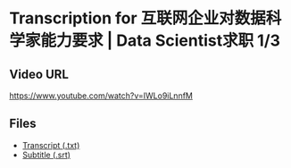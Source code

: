 # Transcription for 互联网企业对数据科学家能力要求 | Data Scientist求职 1/3
## Video URL
https://www.youtube.com/watch?v=IWLo9iLnnfM
 
## Files
- [Transcript (.txt)](./transcript.txt)
- [Subtitle (.srt)](./transcript.srt)
